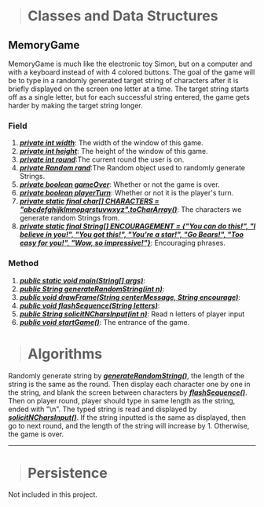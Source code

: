 > # Classes and Data Structures
## MemoryGame
MemoryGame is much like the electronic toy Simon, 
but on a computer and with a keyboard instead of
with 4 colored buttons. The goal of the game will
be to type in a randomly generated target string
of characters after it is briefly displayed on
the screen one letter at a time. The target string
starts off as a single letter, but for each successful
string entered, the game gets harder by making the
target string longer.
### Field
1. <u>***private int width***</u>: The width of the window of this game.
2. <u>***private int height***</u>: The height of the window of this game.
3. <u>***private int round***</u>:The current round the user is on.
4. <u>***private Random rand***</u>:The Random object used to randomly generate Strings.
5. <u>***private boolean gameOver***</u>: Whether or not the game is over.
6. <u>***private boolean playerTurn***</u>: Whether or not it is the player's turn.
7. <u>***private static final char[] CHARACTERS = "abcdefghijklmnopqrstuvwxyz".toCharArray()***</u>: The characters we
generate random Strings from.
8. <u>***private static final String[] ENCOURAGEMENT = {"You can do this!", "I believe in you!",
   "You got this!", "You're a star!", "Go Bears!",
   "Too easy for you!", "Wow, so impressive!"}***</u>: Encouraging phrases.

### Method
1. <u>***public static void main(String[] args)***</u>:
2. <u>***public String generateRandomString(int n)***</u>:
3. <u>***public void drawFrame(String centerMessage, String encourage)***</u>:
4. <u>***public void flashSequence(String letters)***</u>:
5. <u>***public String solicitNCharsInput(int n)***</u>: Read n letters of player input
6. <u>***public void startGame()***</u>: The entrance of the game.

> # Algorithms
Randomly generate string by <u>***generateRandomString()***</u>, the length of the string is the same as the round.
Then display each character one by one in the string, and blank the screen between characters by <u>***flashSequence()***</u>. Then on player round,
player should type in same length as the string, ended with "\n". The typed string is read and displayed by <u>***solicitNCharsInput()***</u>.
If the string inputted is the same as displayed, then go to next round, and the length of the string will increase by 1.
Otherwise, the game is over.

***
> # Persistence
Not included in this project.